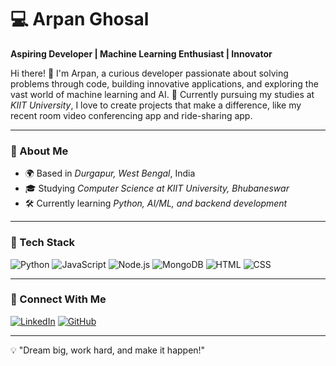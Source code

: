 # 💻 Arpan Ghosal

**Aspiring Developer | Machine Learning Enthusiast | Innovator**

Hi there! 👋 I'm Arpan, a curious developer passionate about solving problems through code, building innovative applications, and exploring the vast world of machine learning and AI. 🚀 Currently pursuing my studies at *KIIT University*, I love to create projects that make a difference, like my recent room video conferencing app and ride-sharing app.

---

### 🚀 About Me

- 🌍 Based in *Durgapur, West Bengal*, India
- 🎓 Studying *Computer Science at KIIT University, Bhubaneswar*
- 🛠 Currently learning *Python, AI/ML, and backend development*

---

### 🔧 Tech Stack

![Python](https://img.shields.io/badge/Python-3776AB?style=for-the-badge&logo=python&logoColor=white)
![JavaScript](https://img.shields.io/badge/JavaScript-F7DF1E?style=for-the-badge&logo=javascript&logoColor=black)
![Node.js](https://img.shields.io/badge/Node.js-339933?style=for-the-badge&logo=node.js&logoColor=white)
![MongoDB](https://img.shields.io/badge/MongoDB-4EA94B?style=for-the-badge&logo=mongodb&logoColor=white)
![HTML](https://img.shields.io/badge/HTML5-E34F26?style=for-the-badge&logo=html5&logoColor=white)
![CSS](https://img.shields.io/badge/CSS3-1572B6?style=for-the-badge&logo=css3&logoColor=white)

---

### 🤝 Connect With Me

[![LinkedIn](https://img.shields.io/badge/LinkedIn-0077B5?style=for-the-badge&logo=linkedin&logoColor=white)](https://www.linkedin.com/in/arpanghosal/)
[![GitHub](https://img.shields.io/badge/GitHub-181717?style=for-the-badge&logo=github&logoColor=white)](https://github.com/arpanghosal0160)

---

💡 "Dream big, work hard, and make it happen!"
